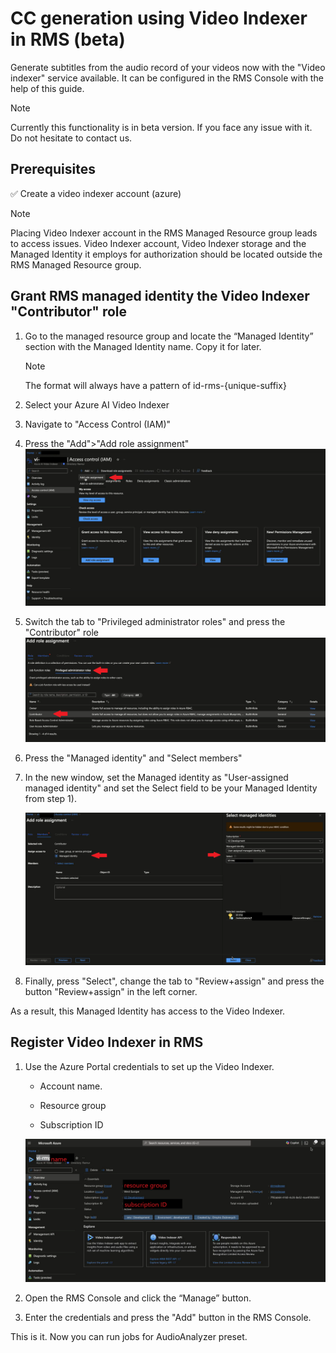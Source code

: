 # CC generation using Video Indexer in RMS (beta)

Generate subtitles from the audio record of your videos now with the "Video indexer" service available. It can be configured in the RMS Console with the help of this guide.

> [!NOTE]
> Currently this functionality is in beta version. If you face any issue with it. Do not hesitate to contact us.

## Prerequisites

✅  Create a video indexer account (azure)

> [!NOTE]
> Placing Video Indexer account in the RMS Managed Resource group leads to access issues. Video Indexer account, Video Indexer storage and the Managed Identity it employs for authorization should be located outside the RMS Managed Resource group.

## Grant RMS managed identity the Video Indexer "Contributor" role

1. Go to the managed resource group and locate the “Managed Identity” section with the Managed Identity name. Copy it for later.
    > [!NOTE]
    > The format will always have a pattern of id-rms-{unique-suffix}

2. Select your Azure AI Video Indexer

3. Navigate to "Access Control (IAM)"

4. Press the "Add">"Add role assignment"
    ![role assignment 1](img/vi-role-assignment-1.png)

5. Switch the tab to "Privileged administrator roles" and press the "Contributor" role
    ![role assignment 2](img/vi-role-assignment-2.png)

6. Press the "Managed identity" and "Select members"

7. In the new window, set the Managed identity as "User-assigned managed identity" and set the Select field to be your Managed Identity from step 1).

    ![role assignment 3](img/vi-role-assignment-3.png)

8. Finally, press "Select", change the tab to "Review+assign" and press the button "Review+assign" in the left corner.

As a result, this Managed Identity has access to the Video Indexer.

## Register Video Indexer in RMS

1. Use the Azure Portal credentials to set up the Video Indexer.

   * Account name.

   * Resource group

   * Subscription ID

    ![Video Indexer credentials](img/vi-creds.png)

2. Open the RMS Console and click the “Manage” button.

3. Enter the credentials and press the "Add" button in the RMS Console.

This is it. Now you can run jobs for AudioAnalyzer preset.
